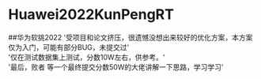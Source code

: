 # Huawei2022KunPengRT
##华为软挑2022
'受项目和论文挤压，很遗憾没想出来较好的优化方案，本方案仅为入门，可能有部分BUG，未提交过'  
'仅在测试数据集上测试，分数10W左右，供参考。'  
'最后，败者 等一个最终提交分数50W的大佬讲解一下思路，学习学习'
